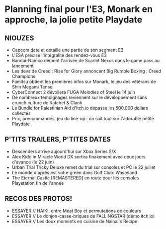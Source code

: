 # Planning final pour l'E3, Monark en approche, la jolie petite Playdate

## NIOUZES

- Capcom date et détaille une partie de son segment E3
- L'ESA précise l'intégralité des rendez-vous E3
- Bandai-Namco dément l'arrivée de Scarlet Nexus dans le game pass au lancement
- Les devs de Creed : Rise for Glory annoncent Big Rumble Boxing : Creed Champions
- Famitsu obtient les premières infos sur Monark, le jeu des vétérans de Shin Megami Tensei
- CyberConnect 2 dévoilera FUGA Melodies of Steel le 14 juin
- De nombreux témoignages reviennent sur le développement sans crunch culture de Ratchet & Clank
- Le Bundle for Palestinian Aid d'Itch.io dépasse les 500.000 dollars collectés
- Prix, précommandes, jeu du line-up : on sait tout sur l'adorable petite Playdate

## P'TITS TRAILERS, P'TITES DATES

- Descenders arrive aujourd'hui sur Xbox Series S/X
- Alex Kidd in Miracle World DX sortira finakement avec deux jours d'avance (le 22 juin)
- Urban Trial Tricky Deluxe remet du trial sur consoles et PC le 22 juillet
- Le monde d'après est votre green dans Golf Club: Wasteland
- The Eternal Castle [REMASTERED] en route pour les consoles Playstation fin de l'année

## RECOS DES PROTOS!

- ESSAYER // HAIKI, entre Meat Boy et permutations de couleurs
- ESSAYER // Le donjon-casse-briques de FALLINGSTAR (démo itch.io)
- ESSAYER // Les doux moments en cuisine de Nainai's Recipe
